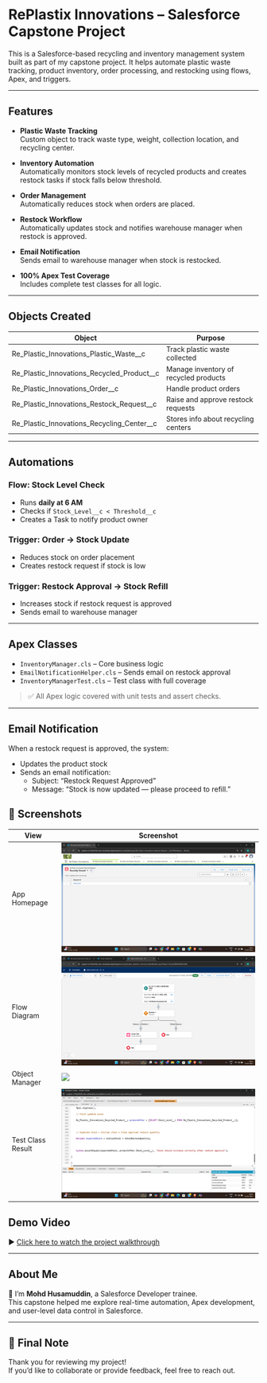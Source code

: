 # RePlastix Innovations – Salesforce Capstone Project

This is a Salesforce-based recycling and inventory management system built as part of my capstone project. It helps automate plastic waste tracking, product inventory, order processing, and restocking using flows, Apex, and triggers.

---

## Features

- **Plastic Waste Tracking**  
  Custom object to track waste type, weight, collection location, and recycling center.

- **Inventory Automation**  
  Automatically monitors stock levels of recycled products and creates restock tasks if stock falls below threshold.

- **Order Management**  
  Automatically reduces stock when orders are placed.

- **Restock Workflow**  
  Automatically updates stock and notifies warehouse manager when restock is approved.

- **Email Notification**  
  Sends email to warehouse manager when stock is restocked.

- **100% Apex Test Coverage**  
  Includes complete test classes for all logic.

---

## Objects Created

| Object | Purpose |
|--------|---------|
| Re_Plastic_Innovations_Plastic_Waste__c | Track plastic waste collected |
| Re_Plastic_Innovations_Recycled_Product__c | Manage inventory of recycled products |
| Re_Plastic_Innovations_Order__c | Handle product orders |
| Re_Plastic_Innovations_Restock_Request__c | Raise and approve restock requests |
| Re_Plastic_Innovations_Recycling_Center__c | Stores info about recycling centers |

---

## Automations

### Flow: Stock Level Check  
- Runs **daily at 6 AM**  
- Checks if `Stock_Level__c < Threshold__c`  
- Creates a Task to notify product owner

### Trigger: Order → Stock Update  
- Reduces stock on order placement  
- Creates restock request if stock is low

### Trigger: Restock Approval → Stock Refill  
- Increases stock if restock request is approved  
- Sends email to warehouse manager

---

## Apex Classes

- `InventoryManager.cls` – Core business logic
- `EmailNotificationHelper.cls` – Sends email on restock approval
- `InventoryManagerTest.cls` – Test class with full coverage

> ✅ All Apex logic covered with unit tests and assert checks.

---

## Email Notification

When a restock request is approved, the system:
- Updates the product stock
- Sends an email notification:
  - Subject: “Restock Request Approved”
  - Message: “Stock is now updated — please proceed to refill.”

## 📸 Screenshots

| View              | Screenshot                                 |
|-------------------|--------------------------------------------|
| App Homepage      | ![](ScreenShots/Homepage.png)              |
| Flow Diagram      | ![](ScreenShots/Flows.png)                 |
| Object Manager    | ![](ScreenShots/Objectmanager.png)         |
| Test Class Result | ![](ScreenShots/Testclass.png)       |


## Demo Video

▶️ [Click here to watch the project walkthrough](https://drive.google.com/drive/folders/1xJ2CB60_OLxKVRr1h-_zfgUA_sYilu99)

---

## About Me

👋 I’m **Mohd Husamuddin**, a Salesforce Developer trainee.  
This capstone helped me explore real-time automation, Apex development, and user-level data control in Salesforce.

---

## 🏁 Final Note

Thank you for reviewing my project!  
If you’d like to collaborate or provide feedback, feel free to reach out.

